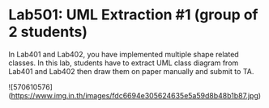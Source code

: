 ﻿# Lab501: UML Extraction #1 (group of 2 students)

In Lab401 and Lab402, you have implemented multiple shape related classes.
In this lab, students have to extract UML class diagram from Lab401 and Lab402 
then draw them on paper manually and submit to TA.

![570610576] (https://www.img.in.th/images/fdc6694e305624635e5a59d8b48b1b87.jpg)
